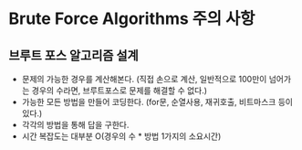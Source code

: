# Brute Force Algorithms 주의 사항

## 브루트 포스 알고리즘 설계

- 문제의 가능한 경우를 계산해본다. (직접 손으로 계산, 일반적으로 100만이 넘어가는 경우의 수라면, 브루트포스로 문제를 해결할 수 없다.)
- 가능한 모든 방법을 만들어 코딩한다. (for문, 순열사용, 재귀호출, 비트마스크 등이 있다.)
- 각각의 방법을 통해 답을 구한다.
- 시간 복잡도는 대부분 O(경우의 수 \* 방법 1가지의 소요시간)
